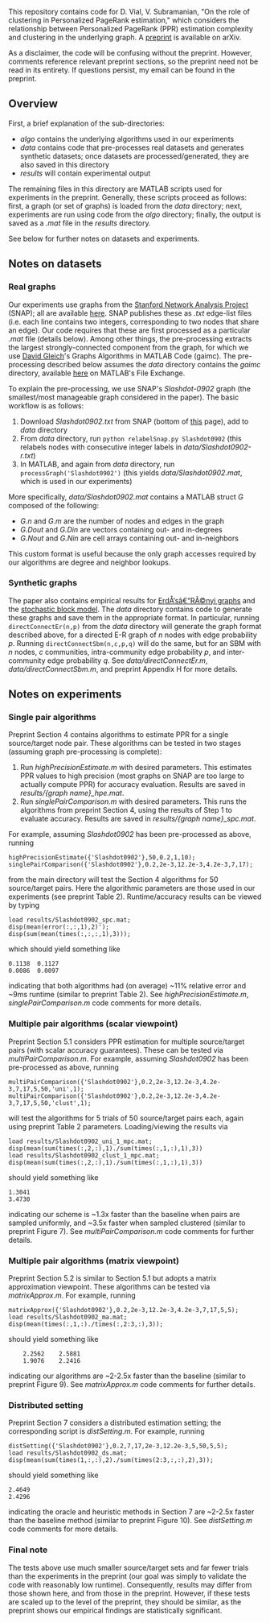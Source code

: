 ﻿This repository contains code for D. Vial, V. Subramanian, "On the role of clustering in Personalized PageRank estimation," which considers the relationship between Personalized PageRank (PPR) estimation complexity and clustering in the underlying graph. A [preprint](https://arxiv.org/abs/1706.01091) is available on arXiv.

As a disclaimer, the code will be confusing without the preprint. However, comments reference relevant preprint sections, so the preprint need not be read in its entirety. If questions persist, my email can be found in the preprint.

## Overview
First, a brief explanation of the sub-directories:
- *algo* contains the underlying algorithms used in our experiments
- *data* contains code that pre-processes real datasets and generates synthetic datasets; once datasets are processed/generated, they are also saved in this directory
- *results* will contain experimental output

The remaining files in this directory are MATLAB scripts used for experiments in the preprint. Generally, these scripts proceed as follows: first, a graph (or set of graphs) is loaded from the *data* directory; next, experiments are run using code from the *algo* directory; finally, the output is saved as a *.mat* file in the *results* directory.

See below for further notes on datasets and experiments.

## Notes on datasets
### Real graphs
Our experiments use graphs from the [Stanford Network Analysis Project](http://snap.stanford.edu) (SNAP); all are available [here](http://snap.stanford.edu/data/index.html). SNAP publishes these as *.txt* edge-list files (i.e. each line contains two integers, corresponding to two nodes that share an edge). Our code requires that these are first processed as a particular *.mat* file (details below). Among other things, the pre-processing extracts the largest strongly-connected component from the graph, for which we use [David Gleich](https://www.cs.purdue.edu/homes/dgleich/)'s Graphs Algorithms in MATLAB Code (gaimc). The pre-processing described below assumes the *data* directory contains the *gaimc* directory, available [here](https://www.mathworks.com/matlabcentral/fileexchange/24134-gaimc-graph-algorithms-in-matlab-code) on MATLAB's File Exchange.

To explain the pre-processing, we use SNAP's *Slashdot-0902* graph (the smallest/most manageable graph considered in the paper). The basic workflow is as follows:
1. Download *Slashdot0902.txt* from SNAP (bottom of [this](http://snap.stanford.edu/data/soc-Slashdot0902.html) page), add to *data* directory
2. From *data* directory, run `python relabelSnap.py Slashdot0902` (this relabels nodes with consecutive integer labels in *data/Slashdot0902-r.txt*)
3.  In MATLAB, and again from *data* directory, run `processGraph('Slashdot0902')` (this yields *data/Slashdot0902.mat*, which is used in our experiments)

More specifically, *data/Slashdot0902.mat* contains a MATLAB struct *G* composed of the following:
- *G.n* and *G.m* are the number of nodes and edges in the graph
- *G.Dout* and *G.Din* are vectors containing out- and in-degrees
- *G.Nout* and *G.Nin* are cell arrays containing out- and in-neighbors

This custom format is useful because the only graph accesses required by our algorithms are degree and neighbor lookups.
### Synthetic graphs
The paper also contains empirical results for [ErdÅ‘sâ€“RÃ©nyi graphs](https://en.wikipedia.org/wiki/Erd%C5%91s%E2%80%93R%C3%A9nyi_model) and the [stochastic block model](https://en.wikipedia.org/wiki/Stochastic_block_model). The *data* directory contains code to generate these graphs and save them in the appropriate format. In particular, running `directConnectEr(n,p)` from the *data* directory will generate the graph format described above, for a directed E-R  graph of *n* nodes with edge probability *p*. Running `directConnectSbm(n,c,p,q)` will do the same, but for an SBM with *n* nodes, *c* communities, intra-community edge probability *p*, and inter-community edge probability *q*. See *data/directConnectEr.m*, *data/directConnectSbm.m*, and preprint Appendix H for more details.

## Notes on experiments

### Single pair algorithms
Preprint Section 4 contains algorithms to estimate PPR for a single source/target node pair. These algorithms can be tested in two stages (assuming graph pre-processing is complete):
1. Run *highPrecisionEstimate.m* with desired parameters. This estimates PPR values to high precision (most graphs on SNAP are too large to actually compute PPR) for accuracy evaluation. Results are saved in *results/{graph name}_hpe.mat*.
2. Run *singlePairComparison.m* with desired parameters. This runs the algorithms from preprint Section 4, using the results of Step 1 to evaluate accuracy. Results are saved in *results/{graph name}_spc.mat*.

For example, assuming *Slashdot0902* has been pre-processed as above, running
```
highPrecisionEstimate({'Slashdot0902'},50,0.2,1,10);
singlePairComparison({'Slashdot0902'},0.2,2e-3,12.2e-3,4.2e-3,7,17);
```
from the main directory will test the Section 4 algorithms for 50 source/target pairs. Here the algorithmic parameters are those used in our experiments (see preprint Table 2). Runtime/accuracy results can be viewed by typing
```
load results/Slashdot0902_spc.mat;
disp(mean(error(:,:,1),2)');
disp(sum(mean(times(:,:,:,1),3)));
```
which should yield something like
```
0.1138  0.1127
0.0086  0.0097
```
indicating that both algorithms had (on average) ~11% relative error and ~9ms runtime (similar to preprint Table 2). See *highPrecisionEstimate.m*, *singlePairComparison.m* code comments for more details.

### Multiple pair algorithms (scalar viewpoint)
Preprint Section 5.1 considers PPR estimation for multiple source/target pairs (with scalar accuracy guarantees). These can be tested via *multiPairComparison.m*. For example, assuming *Slashdot0902* has been pre-processed as above, running
```
multiPairComparison({'Slashdot0902'},0.2,2e-3,12.2e-3,4.2e-3,7,17,5,50,'uni',1);
multiPairComparison({'Slashdot0902'},0.2,2e-3,12.2e-3,4.2e-3,7,17,5,50,'clust',1);
```
will test the algorithms for 5 trials of 50 source/target pairs each, again using preprint Table 2 parameters. Loading/viewing the results via
```
load results/Slashdot0902_uni_1_mpc.mat;
disp(mean(sum(times(:,2,:),1)./sum(times(:,1,:),1),3))
load results/Slashdot0902_clust_1_mpc.mat;
disp(mean(sum(times(:,2,:),1)./sum(times(:,1,:),1),3))
```
should yield something like
```
1.3041
3.4730
```
indicating our scheme is ~1.3x faster than the baseline when pairs are sampled uniformly, and ~3.5x faster when sampled clustered (similar to preprint Figure 7). See *multiPairComparison.m* code comments for further details.

### Multiple pair algorithms (matrix viewpoint)
Preprint Section 5.2 is similar to Section 5.1 but adopts a matrix approximation viewpoint. These algorithms can be tested via *matrixApprox.m*. For example, running
```
matrixApprox({'Slashdot0902'},0.2,2e-3,12.2e-3,4.2e-3,7,17,5,5);
load results/Slashdot0902_ma.mat;
disp(mean(times(:,1,:)./times(:,2:3,:),3));
```
should yield something like
```
    2.2562    2.5881
    1.9076    2.2416
```
indicating our algorithms are ~2-2.5x faster than the baseline (similar to preprint Figure 9). See *matrixApprox.m* code comments for further details.

### Distributed setting
Preprint Section 7 considers a distributed estimation setting; the corresponding script is *distSetting.m*.  For example, running
```
distSetting({'Slashdot0902'},0.2,7,17,2e-3,12.2e-3,5,50,5,5);
load results/Slashdot0902_ds.mat;
disp(mean(sum(times(1,:,:),2)./sum(times(2:3,:,:),2),3));
```
should yield something like
```
2.4649
2.4296
```
indicating the oracle and heuristic methods in Section 7 are ~2-2.5x faster than the baseline method (similar to preprint Figure 10). See *distSetting.m* code comments for more details.

### Final note
The tests above use much smaller source/target sets and far fewer trials than the experiments in the preprint (our goal was simply to validate the code with reasonably low runtime). Consequently, results may differ from those shown here, and from those in the preprint. However, if these tests are scaled up to the level of the preprint, they should be similar, as the preprint shows our empirical findings are statistically significant.
